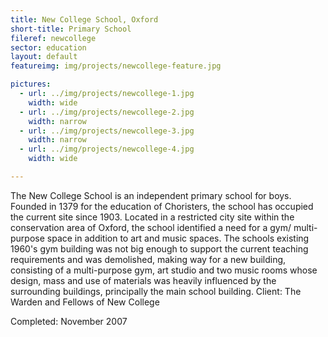 ```yaml
---
title: New College School, Oxford
short-title: Primary School
fileref: newcollege
sector: education
layout: default
featureimg: img/projects/newcollege-feature.jpg

pictures:
  - url: ../img/projects/newcollege-1.jpg
    width: wide
  - url: ../img/projects/newcollege-2.jpg
    width: narrow
  - url: ../img/projects/newcollege-3.jpg
    width: narrow
  - url: ../img/projects/newcollege-4.jpg
    width: wide

---
```


The New College School is an independent primary school for boys. Founded in 1379 for the education of Choristers, the school has occupied the current site since 1903. Located in a restricted city site within the conservation area of Oxford, the school identified a need for a gym/ multi-purpose space in addition to art and music spaces.
The schools existing 1960's gym building was not big enough to support the current teaching requirements and was demolished, making way for a new building, consisting of a multi-purpose gym, art studio and two music rooms whose design, mass and use of materials was heavily influenced by the surrounding buildings, principally the main school building.
Client: The Warden and Fellows of New College

Completed: November 2007